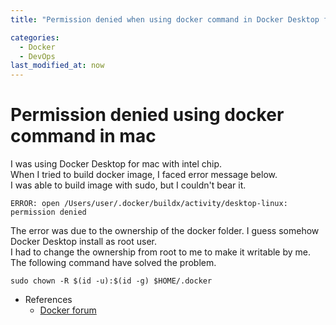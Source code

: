 ```yaml
---
title: "Permission denied when using docker command in Docker Desktop for mac"

categories: 
  - Docker
  - DevOps
last_modified_at: now
---
```

# Permission denied using docker command in mac
I was using Docker Desktop for mac with intel chip.<br>
When I tried to build docker image, I faced error message below.<br>
I was able to build image with sudo, but I couldn't bear it.
```
ERROR: open /Users/user/.docker/buildx/activity/desktop-linux: permission denied
```
The error was due to the ownership of the docker folder. I guess somehow Docker Desktop install as root user.<br>
I had to change the ownership from root to me to make it writable by me.<br>
The following command have solved the problem.
```
sudo chown -R $(id -u):$(id -g) $HOME/.docker
```
* References
  * [Docker forum](https://www.jenkins.io/doc/book/installing/linux/#fedora](https://forums.docker.com/t/error-failed-to-solve-error-getting-credentials-err-exit-status-1-out/136124/3)https://forums.docker.com/t/error-failed-to-solve-error-getting-credentials-err-exit-status-1-out/136124/3)
